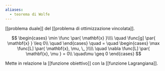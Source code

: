 ```yaml
---
aliases:
  - teorema di Wolfe
---
```

[[problema duale]] del [[problema di ottimizzazione vincolata]].

$$
\begin{cases}
	\min \func \par{ \mathbf{x} }\\\\
	\quad \func[g] \par{ \mathbf{x} } \leq 0\\
	\quad	
\end{cases}
\quad = \quad
\begin{cases}
	\max \func[L] \par{ \mathbf{x}, \mu, \_ }\\\\
	\quad \nabla \func[L] \par{ \mathbf{x}, \mu } = 0\\
	\quad\mu \geq 0
\end{cases}
$$

Mette in relazione la [[funzione obiettivo]] con la [[funzione Lagrangiana]].
